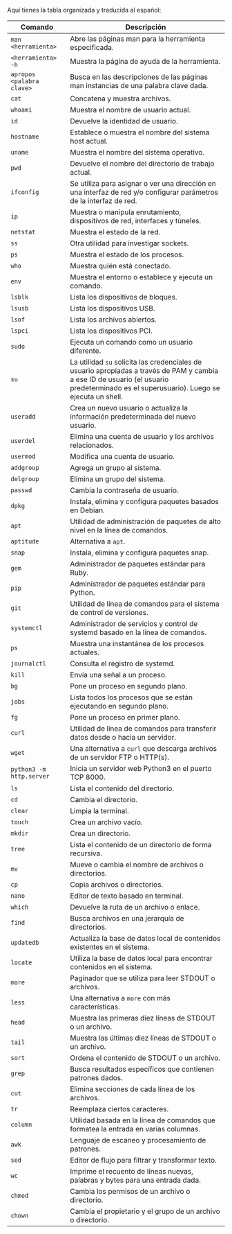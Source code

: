 Aquí tienes la tabla organizada y traducida al español:

| Comando       | Descripción        |
| ------------- | ------------------ |
| `man <herramienta>`  | Abre las páginas man para la herramienta especificada. |
| `<herramienta> -h`   | Muestra la página de ayuda de la herramienta. |
| `apropos <palabra clave>` | Busca en las descripciones de las páginas man instancias de una palabra clave dada. |
| `cat`         | Concatena y muestra archivos. |
| `whoami`      | Muestra el nombre de usuario actual. |
| `id`          | Devuelve la identidad de usuario. |
| `hostname`    | Establece o muestra el nombre del sistema host actual. |
| `uname`       | Muestra el nombre del sistema operativo. |
| `pwd`         | Devuelve el nombre del directorio de trabajo actual. |
| `ifconfig`    | Se utiliza para asignar o ver una dirección en una interfaz de red y/o configurar parámetros de la interfaz de red. |
| `ip`          | Muestra o manipula enrutamiento, dispositivos de red, interfaces y túneles. |
| `netstat`     | Muestra el estado de la red. |
| `ss`          | Otra utilidad para investigar sockets. |
| `ps`          | Muestra el estado de los procesos. |
| `who`         | Muestra quién está conectado. |
| `env`         | Muestra el entorno o establece y ejecuta un comando. |
| `lsblk`       | Lista los dispositivos de bloques. |
| `lsusb`       | Lista los dispositivos USB. |
| `lsof`        | Lista los archivos abiertos. |
| `lspci`       | Lista los dispositivos PCI. |
| `sudo`        | Ejecuta un comando como un usuario diferente. |
| `su`          | La utilidad `su` solicita las credenciales de usuario apropiadas a través de PAM y cambia a ese ID de usuario (el usuario predeterminado es el superusuario). Luego se ejecuta un shell. |
| `useradd`     | Crea un nuevo usuario o actualiza la información predeterminada del nuevo usuario. |
| `userdel`     | Elimina una cuenta de usuario y los archivos relacionados. |
| `usermod`     | Modifica una cuenta de usuario. |
| `addgroup`    | Agrega un grupo al sistema. |
| `delgroup`    | Elimina un grupo del sistema. |
| `passwd`      | Cambia la contraseña de usuario. |
| `dpkg`        | Instala, elimina y configura paquetes basados en Debian. |
| `apt`         | Utilidad de administración de paquetes de alto nivel en la línea de comandos. |
| `aptitude`    | Alternativa a `apt`. |
| `snap`        | Instala, elimina y configura paquetes snap. |
| `gem`         | Administrador de paquetes estándar para Ruby. |
| `pip`         | Administrador de paquetes estándar para Python. |
| `git`         | Utilidad de línea de comandos para el sistema de control de versiones. |
| `systemctl`   | Administrador de servicios y control de systemd basado en la línea de comandos. |
| `ps`          | Muestra una instantánea de los procesos actuales. |
| `journalctl`  | Consulta el registro de systemd. |
| `kill`        | Envía una señal a un proceso. |
| `bg`          | Pone un proceso en segundo plano. |
| `jobs`        | Lista todos los procesos que se están ejecutando en segundo plano. |
| `fg`          | Pone un proceso en primer plano. |
| `curl`        | Utilidad de línea de comandos para transferir datos desde o hacia un servidor. |
| `wget`        | Una alternativa a `curl` que descarga archivos de un servidor FTP o HTTP(s). |
| `python3 -m http.server` | Inicia un servidor web Python3 en el puerto TCP 8000. |
| `ls`          | Lista el contenido del directorio. |
| `cd`          | Cambia el directorio. |
| `clear`       | Limpia la terminal. |
| `touch`       | Crea un archivo vacío. |
| `mkdir`       | Crea un directorio. |
| `tree`        | Lista el contenido de un directorio de forma recursiva. |
| `mv`          | Mueve o cambia el nombre de archivos o directorios. |
| `cp`          | Copia archivos o directorios. |
| `nano`        | Editor de texto basado en terminal. |
| `which`       | Devuelve la ruta de un archivo o enlace. |
| `find`        | Busca archivos en una jerarquía de directorios. |
| `updatedb`    | Actualiza la base de datos local de contenidos existentes en el sistema. |
| `locate`      | Utiliza la base de datos local para encontrar contenidos en el sistema. |
| `more`        | Paginador que se utiliza para leer STDOUT o archivos. |
| `less`        | Una alternativa a `more` con más características. |
| `head`        | Muestra las primeras diez líneas de STDOUT o un archivo. |
| `tail`        | Muestra las últimas diez líneas de STDOUT o un archivo. |
| `sort`        | Ordena el contenido de STDOUT o un archivo. |
| `grep`        | Busca resultados específicos que contienen patrones dados. |
| `cut`         | Elimina secciones de cada línea de los archivos. |
| `tr`          | Reemplaza ciertos caracteres. |
| `column`      | Utilidad basada en la línea de comandos que formatea la entrada en varias columnas. |
| `awk`         | Lenguaje de escaneo y procesamiento de patrones. |
| `sed`         | Editor de flujo para filtrar y transformar texto. |
| `wc`          | Imprime el recuento de líneas nuevas, palabras y bytes para una entrada dada. |
| `chmod`       | Cambia los permisos de un archivo o directorio. |
| `chown`       | Cambia el propietario y el grupo de un archivo o directorio. |
